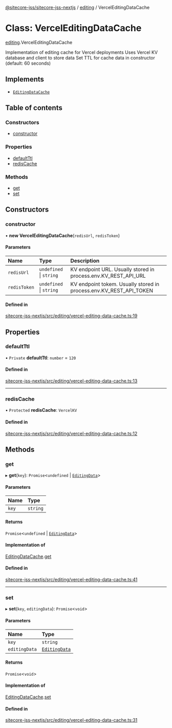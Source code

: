[@sitecore-jss/sitecore-jss-nextjs](../README.md) / [editing](../modules/editing.md) / VercelEditingDataCache

# Class: VercelEditingDataCache

[editing](../modules/editing.md).VercelEditingDataCache

Implementation of editing cache for Vercel deployments
Uses Vercel KV database and client to store data
Set TTL for cache data in constructor (default: 60 seconds)

## Implements

- [`EditingDataCache`](../interfaces/editing.EditingDataCache.md)

## Table of contents

### Constructors

- [constructor](editing.VercelEditingDataCache.md#constructor)

### Properties

- [defaultTtl](editing.VercelEditingDataCache.md#defaultttl)
- [redisCache](editing.VercelEditingDataCache.md#rediscache)

### Methods

- [get](editing.VercelEditingDataCache.md#get)
- [set](editing.VercelEditingDataCache.md#set)

## Constructors

### constructor

• **new VercelEditingDataCache**(`redisUrl`, `redisToken`)

#### Parameters

| Name | Type | Description |
| :------ | :------ | :------ |
| `redisUrl` | `undefined` \| `string` | KV endpoint URL. Usually stored in process.env.KV_REST_API_URL |
| `redisToken` | `undefined` \| `string` | KV endpoint tokem. Usually stored in process.env.KV_REST_API_TOKEN |

#### Defined in

[sitecore-jss-nextjs/src/editing/vercel-editing-data-cache.ts:19](https://github.com/Sitecore/jss/blob/07fec22c2/packages/sitecore-jss-nextjs/src/editing/vercel-editing-data-cache.ts#L19)

## Properties

### defaultTtl

• `Private` **defaultTtl**: `number` = `120`

#### Defined in

[sitecore-jss-nextjs/src/editing/vercel-editing-data-cache.ts:13](https://github.com/Sitecore/jss/blob/07fec22c2/packages/sitecore-jss-nextjs/src/editing/vercel-editing-data-cache.ts#L13)

___

### redisCache

• `Protected` **redisCache**: `VercelKV`

#### Defined in

[sitecore-jss-nextjs/src/editing/vercel-editing-data-cache.ts:12](https://github.com/Sitecore/jss/blob/07fec22c2/packages/sitecore-jss-nextjs/src/editing/vercel-editing-data-cache.ts#L12)

## Methods

### get

▸ **get**(`key`): `Promise`\<`undefined` \| [`EditingData`](../modules/editing.md#editingdata)\>

#### Parameters

| Name | Type |
| :------ | :------ |
| `key` | `string` |

#### Returns

`Promise`\<`undefined` \| [`EditingData`](../modules/editing.md#editingdata)\>

#### Implementation of

[EditingDataCache](../interfaces/editing.EditingDataCache.md).[get](../interfaces/editing.EditingDataCache.md#get)

#### Defined in

[sitecore-jss-nextjs/src/editing/vercel-editing-data-cache.ts:41](https://github.com/Sitecore/jss/blob/07fec22c2/packages/sitecore-jss-nextjs/src/editing/vercel-editing-data-cache.ts#L41)

___

### set

▸ **set**(`key`, `editingData`): `Promise`\<`void`\>

#### Parameters

| Name | Type |
| :------ | :------ |
| `key` | `string` |
| `editingData` | [`EditingData`](../modules/editing.md#editingdata) |

#### Returns

`Promise`\<`void`\>

#### Implementation of

[EditingDataCache](../interfaces/editing.EditingDataCache.md).[set](../interfaces/editing.EditingDataCache.md#set)

#### Defined in

[sitecore-jss-nextjs/src/editing/vercel-editing-data-cache.ts:31](https://github.com/Sitecore/jss/blob/07fec22c2/packages/sitecore-jss-nextjs/src/editing/vercel-editing-data-cache.ts#L31)

